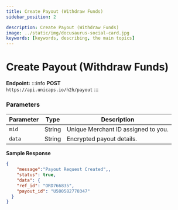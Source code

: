 ```yaml
---
title: Create Payout (Withdraw Funds)
sidebar_position: 2

description: Create Payout (Withdraw Funds)
image: ../static/img/docusaurus-social-card.jpg
keywords: [keywords, describing, the main topics]
---
```


# Create Payout (Withdraw Funds)

**Endpoint:**
:::info
**POST**  
`https://api.unicaps.io/h2h/payout`
:::


### Parameters

| Parameter | Type   | Description                                                      |
|-----------|--------|------------------------------------------------------------------|
| `mid`     | String | Unique Merchant ID assigned to you.                              |
| `data`    | String | Encrypted payout details.          |


**Sample Response**

<Tabs groupId="response-type">
<TabItem value="success" label="Success" default>

```json
{ 
    "message":"Payout Request Created",, 
    "status": true,
    "data": {
    "ref_id": "ORD766835",
    "payout_id": "U500582770347"
  }
}
```
</TabItem> 
</Tabs>
